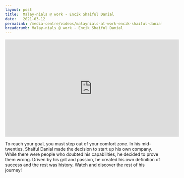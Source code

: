 ```yaml
---
layout: post
title:  Malay-nials @ work - Encik Shaiful Danial
date:   2021-03-12
permalink: /media-centre/videos/malaynials-at-work-encik-shaiful-danial/
breadcrumb: Malay-nials @ work - Encik Shaiful Danial
---
```


<div class="bp-youtube">
<iframe width="560" height="315" src="https://www.youtube.com/embed/OlU2f2BVgJA" title="YouTube video player" frameborder="0" allow="accelerometer; autoplay; clipboard-write; encrypted-media; gyroscope; picture-in-picture" allowfullscreen></iframe>
</div>

To reach your goal, you must step out of your comfort zone.
In his mid-twenties, Shaiful Danial made the decision to start up his own company.
While there were people who doubted his capabilities, he decided to prove them wrong. Driven by his grit and passion, he created his own definition of success and the rest was history. Watch and discover the rest of his journey!
